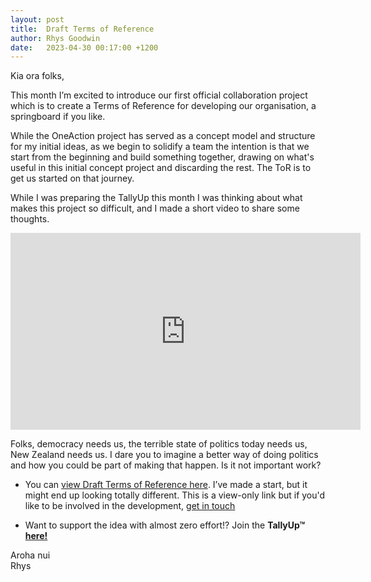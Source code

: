 ```yaml
---
layout: post
title:  Draft Terms of Reference
author: Rhys Goodwin
date:   2023-04-30 00:17:00 +1200
---
```

Kia ora folks,

This month I’m excited to introduce our first official collaboration project which is to create a Terms of Reference for developing our organisation, a springboard if you like.

While the OneAction project has served as a concept model and structure for my initial ideas, as we begin to solidify a team the intention is that we start from the beginning and build something together, drawing on what's useful in this initial concept project and discarding the rest. The ToR is to get us started on that journey. 

While I was preparing the TallyUp this month I was thinking about what makes this project so difficult, and I made a short video to share some thoughts. 
 <div class="embed-responsive embed-responsive-16by9">
    <iframe width="560" height="315" src="https://www.youtube-nocookie.com/embed/RmMK39s_CYM" title="YouTube video player" frameborder="0" allow="accelerometer; autoplay; clipboard-write; encrypted-media; gyroscope; picture-in-picture; web-share" allowfullscreen></iframe>
</div>

Folks, democracy needs us, the terrible state of politics today needs us, New Zealand needs us. I dare you to imagine a better way of doing politics and how you could be part of making that happen. Is it not important work? 

* You can <a href="https://1drv.ms/w/s!AvGHSPOtC-zpgRGEFDU47DdPg59w?e=0Sh2l8" target="_blank">view Draft Terms of Reference here</a>. I’ve made a start, but it might end up looking totally different. This is a view-only link but if you'd like to be involved in the development, [get in touch](mailto:rhys@team.oneaction.nz)

* Want to support the idea with almost zero effort!? Join the **TallyUp™ [here!]({{site.data.urls.join}})**

Aroha nui   
Rhys
